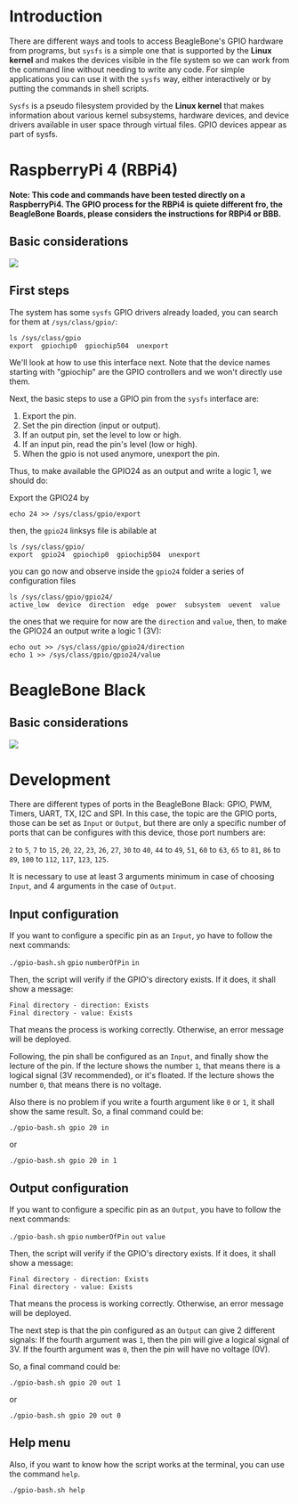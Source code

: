 # Introduction 
There are different ways and tools to access BeagleBone's GPIO hardware from programs, but `sysfs` is a simple one that is supported by the **Linux kernel** and makes the devices visible in the file system so we can work from the command line without needing to write any code. For simple applications you can use it with the `sysfs` way, either interactively or by putting the commands in shell scripts.

`Sysfs` is a pseudo filesystem provided by the **Linux kernel** that makes information about various kernel subsystems, hardware devices, and device drivers available in user space through virtual files. GPIO devices appear as part of sysfs.

# RaspberryPi 4 (RBPi4)

**Note: This code and commands have been tested directly on a RaspberryPi4. The GPIO process for the RBPi4 is quiete different fro, the BeagleBone Boards, please considers the instructions for RBPi4 or BBB.**

## Basic considerations

![](./rbpi4.png)

## First steps

The system has some `sysfs` GPIO drivers already loaded, you can search for them at `/sys/class/gpio/`:
```
ls /sys/class/gpio
export  gpiochip0  gpiochip504  unexport
```
We'll look at how to use this interface next. Note that the device names starting with "gpiochip" are the GPIO controllers and we won't directly use them.

Next, the basic steps to use a GPIO pin from the `sysfs` interface are:

1. Export the pin.
2. Set the pin direction (input or output).
3. If an output pin, set the level to low or high.
4. If an input pin, read the pin's level (low or high).
5. When the gpio is not used anymore, unexport the pin.

Thus, to make available the GPIO24 as an output and write a logic 1, we should do:

Export the GPIO24 by
```
echo 24 >> /sys/class/gpio/export
```
then, the `gpio24` linksys file is abilable at
```
ls /sys/class/gpio/
export  gpio24  gpiochip0  gpiochip504  unexport
```
you can go now and observe inside the `gpio24` folder a series of configuration files
```
ls /sys/class/gpio/gpio24/
active_low  device  direction  edge  power  subsystem  uevent  value
```
the ones that we require for now are the `direction` and `value`, then, to make the GPIO24 an output write a logic 1 (3V):
```
echo out >> /sys/class/gpio/gpio24/direction
echo 1 >> /sys/class/gpio/gpio24/value
```

# BeagleBone Black

## Basic considerations

![](./bbb.png)


# Development

There are different types of ports in the BeagleBone Black: GPIO, PWM, Timers, UART, TX, I2C and SPI.
In this case, the topic are the GPIO ports, those can be set as `Input` or `Output`, but there are only a specific number of ports that can be configures with this device, those port numbers are:

`2` to `5`, `7` to `15`, `20`, `22`, `23`, `26`, `27`, `30` to `40`, `44` to `49`, `51`, `60` to `63`, `65` to `81`, `86` to `89`, `100` to `112`, `117`, `123`, `125`.

It is necessary to use at least 3 arguments minimum in case of choosing `Input`, and 4 arguments in the case of `Output`.

## Input configuration 

If you want to configure a specific pin as an `Input`, yo have to follow the next commands:

`./gpio-bash.sh` `gpio` `numberOfPin` `in`

Then, the script will verify if the GPIO's directory exists. If it does, it shall show a message:
```
Final directory - direction: Exists
Final directory - value: Exists
```
That means the process is working correctly. Otherwise, an error message will be deployed.

Following, the pin shall be configured as an `Input`, and finally show the lecture of the pin.
If the lecture shows the number `1`, that means there is a logical signal (3V recommended), or it's floated.
If the lecture shows the number `0`, that means there is no voltage.

Also there is no problem if you write a fourth argument like `0` or `1`, it shall show the same result.
So, a final command could be:
```
./gpio-bash.sh gpio 20 in
```
or 
```
./gpio-bash.sh gpio 20 in 1
```

## Output configuration

If you want to configure a specific pin as an `Output`, you have to  follow the next commands:

`./gpio-bash.sh` `gpio` `numberOfPin` `out` `value`

Then, the script will verify if the GPIO's directory exists. If it does, it shall show a message:
```
Final directory - direction: Exists
Final directory - value: Exists
```
That means the process is working correctly. Otherwise, an error message will be deployed.

The next step is that the pin configured as an `Output` can give 2 different signals:
If the fourth argument was `1`, then the pin will give a logical signal of 3V.
If the fourth argument was `0`, then the pin will have no voltage (0V).

So, a final command could be:
```
./gpio-bash.sh gpio 20 out 1
```
or
```
./gpio-bash.sh gpio 20 out 0
```

## Help menu

Also, if you want to know how the script works at the terminal, you can use the command `help`.
```
./gpio-bash.sh help
```
